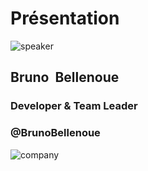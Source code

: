 <!-- .slide: class="speaker-slide" -->

# Présentation

![speaker](./assets/images/speakers/BB.png)

<h2>Bruno <span>&nbsp;Bellenoue</span></h2>

### Developer & Team Leader
<!-- .element: class="icon-rule icon-first" -->

### @BrunoBellenoue
<!-- .element: class="icon-twitter icon-second" -->

![company](./assets/images/logo_sfeir_bleu_orange.png)
